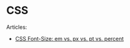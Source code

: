 # CSS

Articles:
* [CSS Font-Size: em vs. px vs. pt vs. percent](/fonts/font-size-em-vs-px-pt-percent.md)
